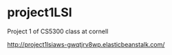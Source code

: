 project1LSI
===========

Project 1 of CS5300 class at cornell

http://project1lsiaws-gwqtjrv8wp.elasticbeanstalk.com/
